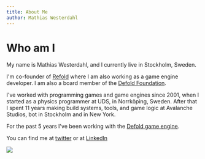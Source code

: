 ```yaml
---
title: About Me
author: Mathias Westerdahl
---
```



# Who am I

My name is Mathias Westerdahl, and I currently live in Stockholm, Sweden.

I'm co-founder of [Refold](https:/www.refold.io) where I am also working as a game engine developer.
I am also a board member of the [Defold Foundation](https://defold.com/foundation/).

I've worked with programming games and game engines since 2001, when I started as a physics programmer at UDS, in Norrköping, Sweden.
After that I spent 11 years making build systems, tools, and game logic at Avalanche Studios, bot in Stockholm and in New York.

For the past 5 years I've been working with the [Defold game engine](https:/www.defold.com).

You can find me at [twitter](https://twitter.com/mwesterdahl76) or at [LinkedIn](https://www.linkedin.com/in/jcash/)

![](/images/mawe/mawe02_head.jpg)